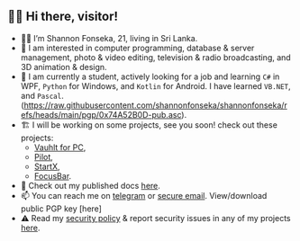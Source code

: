 👋🏼 Hi there, visitor!
----
-	👦🏻 I’m Shannon Fonseka, 21, living in Sri Lanka.
- 👀 I am interested in computer programming, database & server management, photo & video editing, television & radio broadcasting, and 3D animation & design.
- 🌱 I am currently a student, actively looking for a job and learning `C#` in WPF, `Python` for Windows, and `Kotlin` for Android. I have learned `VB.NET`, and `Pascal`.
(https://raw.githubusercontent.com/shannonfonseka/shannonfonseka/refs/heads/main/pgp/0x74A52B0D-pub.asc).
- 🏗️ I will be working on some projects, see you soon! check out these projects:
  - [Vauhlt for PC](https://github.com/fonseware/VauhltDesktop),
  - [Pilot](https://github.com/fonseware/Pilot),
  - [StartX](https://github.com/fonseware/StartX),
  - [FocusBar](https://github.com/fonseware/FocusBar).
- 📄 Check out my published docs [here](https://github.com/shannonfonseka/shannonfonseka/blob/main/docs/readme.md).
- 📫 You can reach me on [telegram](https://t.me/shannonf0nseka) or [secure email](mailto:hello.shannonfonseka@proton.me). View/download public PGP key [here]
- ⚠️ Read my [security policy](https://github.com/shannonfonseka/shannonfonseka/security/policy) & report security issues in any of my projects [here](https://github.com/shannonfonseka/shannonfonseka/security/advisories/new).
